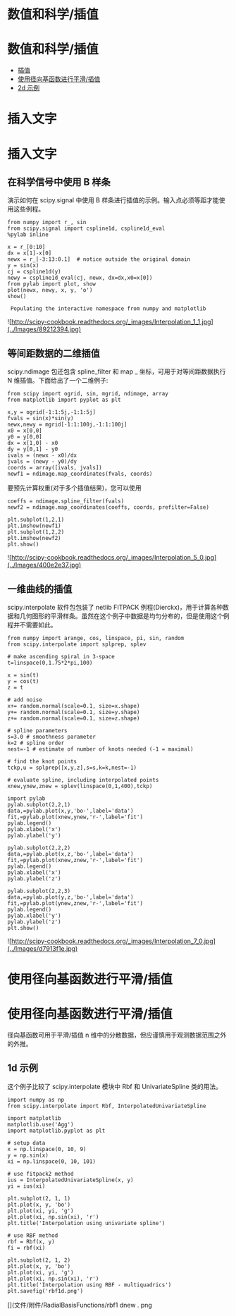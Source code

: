 # 数值和科学/插值

# 数值和科学/插值

*   [插值](Interpolation.html)
*   [使用径向基函数进行平滑/插值](RadialBasisFunctions.html)
*   [2d 示例](RadialBasisFunctions.html#id1)

# 插入文字

# 插入文字

## 在科学信号中使用 B 样条

演示如何在 scipy.signal 中使用 B 样条进行插值的示例。输入点必须等距才能使用这些例程。

```
from numpy import r_, sin
from scipy.signal import cspline1d, cspline1d_eval
%pylab inline

x = r_[0:10]
dx = x[1]-x[0]
newx = r_[-3:13:0.1]  # notice outside the original domain
y = sin(x)
cj = cspline1d(y)
newy = cspline1d_eval(cj, newx, dx=dx,x0=x[0])
from pylab import plot, show
plot(newx, newy, x, y, 'o')
show() 
```

```
 Populating the interactive namespace from numpy and matplotlib 
```

![http://scipy-cookbook.readthedocs.org/_images/Interpolation_1_1.jpg](../Images/89212394.jpg)

## 等间距数据的二维插值

scipy.ndimage 包还包含 spline_filter 和 map _ 坐标，可用于对等间距数据执行 N 维插值。下面给出了一个二维例子:

```
from scipy import ogrid, sin, mgrid, ndimage, array
from matplotlib import pyplot as plt

x,y = ogrid[-1:1:5j,-1:1:5j]
fvals = sin(x)*sin(y)
newx,newy = mgrid[-1:1:100j,-1:1:100j]
x0 = x[0,0]
y0 = y[0,0]
dx = x[1,0] - x0
dy = y[0,1] - y0
ivals = (newx - x0)/dx
jvals = (newy - y0)/dy
coords = array([ivals, jvals])
newf1 = ndimage.map_coordinates(fvals, coords) 
```

要预先计算权重(对于多个插值结果)，您可以使用

```
coeffs = ndimage.spline_filter(fvals)
newf2 = ndimage.map_coordinates(coeffs, coords, prefilter=False)

plt.subplot(1,2,1)
plt.imshow(newf1)
plt.subplot(1,2,2)
plt.imshow(newf2)
plt.show() 
```

![http://scipy-cookbook.readthedocs.org/_images/Interpolation_5_0.jpg](../Images/400e2e37.jpg)

## 一维曲线的插值

scipy.interpolate 软件包包装了 netlib FITPACK 例程(Dierckx)，用于计算各种数据和几何图形的平滑样条。虽然在这个例子中数据是均匀分布的，但是使用这个例程并不需要如此。

```
from numpy import arange, cos, linspace, pi, sin, random
from scipy.interpolate import splprep, splev

# make ascending spiral in 3-space
t=linspace(0,1.75*2*pi,100)

x = sin(t)
y = cos(t)
z = t

# add noise
x+= random.normal(scale=0.1, size=x.shape)
y+= random.normal(scale=0.1, size=y.shape)
z+= random.normal(scale=0.1, size=z.shape)

# spline parameters
s=3.0 # smoothness parameter
k=2 # spline order
nest=-1 # estimate of number of knots needed (-1 = maximal)

# find the knot points
tckp,u = splprep([x,y,z],s=s,k=k,nest=-1)

# evaluate spline, including interpolated points
xnew,ynew,znew = splev(linspace(0,1,400),tckp)

import pylab
pylab.subplot(2,2,1)
data,=pylab.plot(x,y,'bo-',label='data')
fit,=pylab.plot(xnew,ynew,'r-',label='fit')
pylab.legend()
pylab.xlabel('x')
pylab.ylabel('y')

pylab.subplot(2,2,2)
data,=pylab.plot(x,z,'bo-',label='data')
fit,=pylab.plot(xnew,znew,'r-',label='fit')
pylab.legend()
pylab.xlabel('x')
pylab.ylabel('z')

pylab.subplot(2,2,3)
data,=pylab.plot(y,z,'bo-',label='data')
fit,=pylab.plot(ynew,znew,'r-',label='fit')
pylab.legend()
pylab.xlabel('y')
pylab.ylabel('z')
plt.show() 
```

![http://scipy-cookbook.readthedocs.org/_images/Interpolation_7_0.jpg](../Images/d7913f1e.jpg)

# 使用径向基函数进行平滑/插值

# 使用径向基函数进行平滑/插值

径向基函数可用于平滑/插值 n 维中的分散数据，但应谨慎用于观测数据范围之外的外推。

## 1d 示例

这个例子比较了 scipy.interpolate 模块中 Rbf 和 UnivariateSpline 类的用法。

```
import numpy as np
from scipy.interpolate import Rbf, InterpolatedUnivariateSpline

import matplotlib
matplotlib.use('Agg')
import matplotlib.pyplot as plt

# setup data
x = np.linspace(0, 10, 9)
y = np.sin(x)
xi = np.linspace(0, 10, 101)

# use fitpack2 method
ius = InterpolatedUnivariateSpline(x, y)
yi = ius(xi)

plt.subplot(2, 1, 1)
plt.plot(x, y, 'bo')
plt.plot(xi, yi, 'g')
plt.plot(xi, np.sin(xi), 'r')
plt.title('Interpolation using univariate spline')

# use RBF method
rbf = Rbf(x, y)
fi = rbf(xi)

plt.subplot(2, 1, 2)
plt.plot(x, y, 'bo')
plt.plot(xi, yi, 'g')
plt.plot(xi, np.sin(xi), 'r')
plt.title('Interpolation using RBF - multiquadrics')
plt.savefig('rbf1d.png') 
```

[](文件/附件/RadialBasisFunctions/rbf1 dnew . png